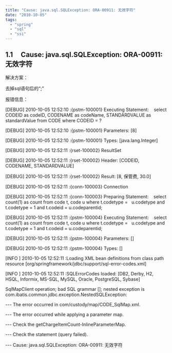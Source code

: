 ```yaml
---
title: "Cause: java.sql.SQLException: ORA-00911: 无效字符"
date: "2010-10-05"
tags: 
  - "spring"
  - "sql"
  - "ssi"
---
```


## 1.1     Cause: java.sql.SQLException: ORA-00911: 无效字符

解决方案：

去掉sql语句后的“;”

报错信息：

\[DEBUG\] 2010-10-05 12:52:10 :{pstm-100001} Executing Statement:    select CODEID as codeID, CODENAME as codeName, STANDARDVALUE as   standardValue from CODE where CODEID = ?

\[DEBUG\] 2010-10-05 12:52:10 :{pstm-100001} Parameters: \[8\]

\[DEBUG\] 2010-10-05 12:52:10 :{pstm-100001} Types: \[java.lang.Integer\]

\[DEBUG\] 2010-10-05 12:52:11 :{rset-100002} ResultSet

\[DEBUG\] 2010-10-05 12:52:11 :{rset-100002} Header: \[CODEID, CODENAME, STANDARDVALUE\]

\[DEBUG\] 2010-10-05 12:52:11 :{rset-100002} Result: \[8, 保管费, 30.0\]

\[DEBUG\] 2010-10-05 12:52:11 :{conn-100003} Connection

\[DEBUG\] 2010-10-05 12:52:11 :{conn-100003} Preparing Statement:    select count(1) as count from code t, code u where t.codetype =   u.codetype and t.codetype = 1 and t.codeid = u.codeparentid;

\[DEBUG\] 2010-10-05 12:52:11 :{pstm-100004} Executing Statement:    select count(1) as count from code t, code u where t.codetype =   u.codetype and t.codetype = 1 and t.codeid = u.codeparentid;

\[DEBUG\] 2010-10-05 12:52:11 :{pstm-100004} Parameters: \[\]

\[DEBUG\] 2010-10-05 12:52:11 :{pstm-100004} Types: \[\]

\[INFO \] 2010-10-05 12:52:11 :Loading XML bean definitions from class path resource \[org/springframework/jdbc/support/sql-error-codes.xml\]

\[INFO \] 2010-10-05 12:52:11 :SQLErrorCodes loaded: \[DB2, Derby, H2, HSQL, Informix, MS-SQL, MySQL, Oracle, PostgreSQL, Sybase\]

SqlMapClient operation; bad SQL grammar \[\]; nested exception is com.ibatis.common.jdbc.exception.NestedSQLException:

\--- The error occurred in com/custody/map/CODE\_SqlMap.xml.

\--- The error occurred while applying a parameter map.

\--- Check the getChargeItemCount-InlineParameterMap.

\--- Check the statement (query failed).

\--- Cause: java.sql.SQLException: ORA-00911: 无效字符
